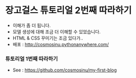 # 장고걸스 튜토리얼 2번째 따라하기
+ 이해가 좀 더 됩니다.
+ 모델 생성에 대해 조금 더 이해할 수 있었습니다.
+ HTML & CSS 꾸미기는 조금 있다가..
+ 배포 : http://cosmosinu.pythonanywhere.com/

### 튜토리얼 1번째 따라하기
+ See : https://github.com/cosmosinu/my-first-blog
